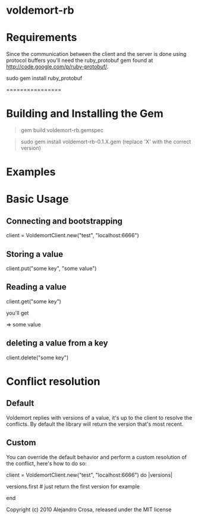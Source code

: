 voldemort-rb
================

# Requirements

Since the communication between the client and the server is done using protocol buffers you'll need the ruby_protobuf gem found at http://code.google.com/p/ruby-protobuf/. 

  sudo gem install ruby_protobuf
  
================

# Building and Installing the Gem

> gem build voldemort-rb.gemspec

> sudo gem install voldemort-rb-0.1.X.gem (replace 'X' with the correct version)

Examples
=======

# Basic Usage
## Connecting and bootstrapping

  client = VoldemortClient.new("test", "localhost:6666")

## Storing a value

  client.put("some key", "some value")

## Reading a value

  client.get("some key")
  
  you'll get
  
  => some value

## deleting a value from a key

  client.delete("some key")

# Conflict resolution
## Default

Voldemort replies with versions of a value, it's up to the client to resolve the conflicts. By default the library will return the version that's most recent.

## Custom

You can override the default behavior and perform a custom resolution of the conflict, here's how to do so:

client = VoldemortClient.new("test", "localhost:6666") do |versions|

versions.first # just return the first version for example

end

Copyright (c) 2010 Alejandro Crosa, released under the MIT license
